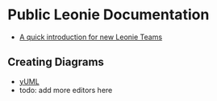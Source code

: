 # Public Leonie Documentation

- [A quick introduction for new Leonie Teams](https://github.com/htl-leonding/2018-leonie/blob/master/Documentation/New%20Team%20Introduction.md)

## Creating Diagrams
- [yUML](https://yuml.me/diagram/scruffy/class/draw)
- todo: add more editors here
